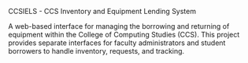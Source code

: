 CCSIELS - CCS Inventory and Equipment Lending System


A web-based interface for managing the borrowing and returning of equipment within the College of Computing Studies (CCS). 
This project provides separate interfaces for faculty administrators and student borrowers to handle inventory,
requests, and tracking.
